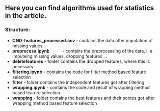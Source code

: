 ## Here you can find algorithms used for statistics in the article.

### Structure:
* **CND-features_processed.csv** - contains the data after imputation of missing values
* **preprocess.ipynb**&emsp;&emsp;&emsp;- contains the preprocessing of the data, i. e. imputeing missing values, dropping features ...
* **deletefeatures**             - folder contains the dropped features, where this is necessary
* **filtering.ipynb**            - contains the code for filter method based feature selection
* **filter**                     - folder contains the independent features got after filtering
* **wrapping.ipynb**             - contains the code and result of wrapping method based feature selection
* **wrapping**                   - folder contains the best features and their scores got after wrapping method based feature selection
